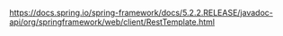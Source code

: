 https://docs.spring.io/spring-framework/docs/5.2.2.RELEASE/javadoc-api/org/springframework/web/client/RestTemplate.html


